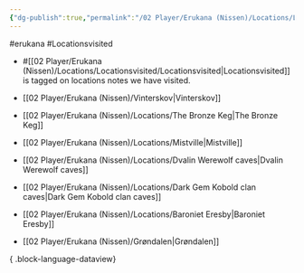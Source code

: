```yaml
---
{"dg-publish":true,"permalink":"/02 Player/Erukana (Nissen)/Locations/Locationsvisited/Locationsvisited/"}
---
```


#erukana #Locationsvisited 

- #[[02 Player/Erukana (Nissen)/Locations/Locationsvisited/Locationsvisited\|Locationsvisited]] is tagged on locations notes we have visited.

- [[02 Player/Erukana (Nissen)/Vinterskov\|Vinterskov]]
- [[02 Player/Erukana (Nissen)/Locations/The Bronze Keg\|The Bronze Keg]]
- [[02 Player/Erukana (Nissen)/Locations/Mistville\|Mistville]]
- [[02 Player/Erukana (Nissen)/Locations/Dvalin Werewolf caves\|Dvalin Werewolf caves]]
- [[02 Player/Erukana (Nissen)/Locations/Dark Gem Kobold clan caves\|Dark Gem Kobold clan caves]]
- [[02 Player/Erukana (Nissen)/Locations/Baroniet Eresby\|Baroniet Eresby]]
- [[02 Player/Erukana (Nissen)/Grøndalen\|Grøndalen]]

{ .block-language-dataview}


